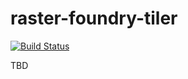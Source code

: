 # raster-foundry-tiler

[![Build Status](https://travis-ci.org/azavea/raster-foundry-tiler.svg?branch=develop)](https://travis-ci.org/azavea/raster-foundry-tiler)

TBD

